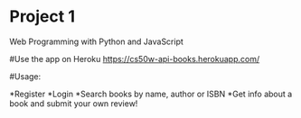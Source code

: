 # Project 1

Web Programming with Python and JavaScript

#Use the app on Heroku
https://cs50w-api-books.herokuapp.com/

#Usage:

*Register
*Login
*Search books by name, author or ISBN
*Get info about a book and submit your own review!
